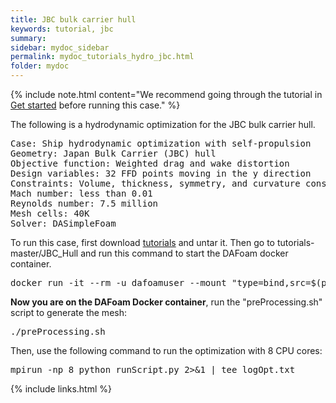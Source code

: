 ```yaml
---
title: JBC bulk carrier hull
keywords: tutorial, jbc
summary: 
sidebar: mydoc_sidebar
permalink: mydoc_tutorials_hydro_jbc.html
folder: mydoc
---
```


{% include note.html content="We recommend going through the tutorial in [Get started](mydoc_get_started_download_docker.html) before running this case." %}

The following is a hydrodynamic optimization for the JBC bulk carrier hull.

<pre>
Case: Ship hydrodynamic optimization with self-propulsion
Geometry: Japan Bulk Carrier (JBC) hull
Objective function: Weighted drag and wake distortion
Design variables: 32 FFD points moving in the y direction
Constraints: Volume, thickness, symmetry, and curvature constraints (total number: 83)
Mach number: less than 0.01
Reynolds number: 7.5 million
Mesh cells: 40K
Solver: DASimpleFoam
</pre>

To run this case, first download [tutorials](https://github.com/DAFoam/tutorials/archive/master.tar.gz) and untar it. Then go to tutorials-master/JBC_Hull and run this command to start the DAFoam docker container.

<pre>
docker run -it --rm -u dafoamuser --mount "type=bind,src=$(pwd),target=/home/dafoamuser/mount" -w /home/dafoamuser/mount dafoam/opt-packages:{{ site.latest_version }} bash
</pre>

**Now you are on the DAFoam Docker container**, run the "preProcessing.sh" script to generate the mesh:

<pre>
./preProcessing.sh
</pre>

Then, use the following command to run the optimization with 8 CPU cores:

<pre>
mpirun -np 8 python runScript.py 2>&1 | tee logOpt.txt
</pre>

{% include links.html %}
